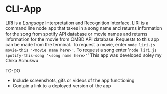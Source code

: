 # CLI-App
LIRI is a _Language_ Interpretation and Recognition Interface. LIRI is a command line node app that takes in a song name and returns information for the song from spotify API database or movie names and returns information for the movie from OMBD API database. Requests to this app can be made from the terminal. To request a movie, enter `node liri.js movie-this '<movie name here>'`. To request a song enter '`node liri.js spotify-this-song '<song name here>'`'
This app was developed soley my Chika Achukwu

TO-DO
- Include screenshots, gifs or videos of the app functioning
- Contain a link to a deployed version of the app

